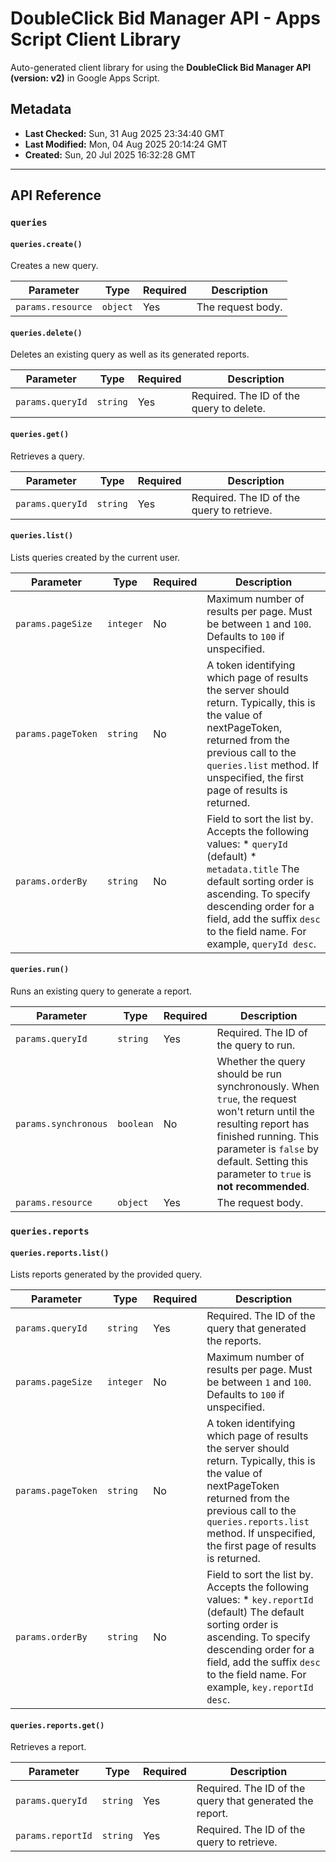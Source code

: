 # DoubleClick Bid Manager API - Apps Script Client Library

Auto-generated client library for using the **DoubleClick Bid Manager API (version: v2)** in Google Apps Script.

## Metadata

- **Last Checked:** Sun, 31 Aug 2025 23:34:40 GMT
- **Last Modified:** Mon, 04 Aug 2025 20:14:24 GMT
- **Created:** Sun, 20 Jul 2025 16:32:28 GMT



---

## API Reference

### `queries`

#### `queries.create()`

Creates a new query.

| Parameter | Type | Required | Description |
|---|---|---|---|
| `params.resource` | `object` | Yes | The request body. |

#### `queries.delete()`

Deletes an existing query as well as its generated reports.

| Parameter | Type | Required | Description |
|---|---|---|---|
| `params.queryId` | `string` | Yes | Required. The ID of the query to delete. |

#### `queries.get()`

Retrieves a query.

| Parameter | Type | Required | Description |
|---|---|---|---|
| `params.queryId` | `string` | Yes | Required. The ID of the query to retrieve. |

#### `queries.list()`

Lists queries created by the current user.

| Parameter | Type | Required | Description |
|---|---|---|---|
| `params.pageSize` | `integer` | No | Maximum number of results per page. Must be between `1` and `100`. Defaults to `100` if unspecified. |
| `params.pageToken` | `string` | No | A token identifying which page of results the server should return. Typically, this is the value of nextPageToken, returned from the previous call to the `queries.list` method. If unspecified, the first page of results is returned. |
| `params.orderBy` | `string` | No | Field to sort the list by. Accepts the following values: * `queryId` (default) * `metadata.title` The default sorting order is ascending. To specify descending order for a field, add the suffix `desc` to the field name. For example, `queryId desc`. |

#### `queries.run()`

Runs an existing query to generate a report.

| Parameter | Type | Required | Description |
|---|---|---|---|
| `params.queryId` | `string` | Yes | Required. The ID of the query to run. |
| `params.synchronous` | `boolean` | No | Whether the query should be run synchronously. When `true`, the request won't return until the resulting report has finished running. This parameter is `false` by default. Setting this parameter to `true` is **not recommended**. |
| `params.resource` | `object` | Yes | The request body. |

### `queries.reports`

#### `queries.reports.list()`

Lists reports generated by the provided query.

| Parameter | Type | Required | Description |
|---|---|---|---|
| `params.queryId` | `string` | Yes | Required. The ID of the query that generated the reports. |
| `params.pageSize` | `integer` | No | Maximum number of results per page. Must be between `1` and `100`. Defaults to `100` if unspecified. |
| `params.pageToken` | `string` | No | A token identifying which page of results the server should return. Typically, this is the value of nextPageToken returned from the previous call to the `queries.reports.list` method. If unspecified, the first page of results is returned. |
| `params.orderBy` | `string` | No | Field to sort the list by. Accepts the following values: * `key.reportId` (default) The default sorting order is ascending. To specify descending order for a field, add the suffix `desc` to the field name. For example, `key.reportId desc`. |

#### `queries.reports.get()`

Retrieves a report.

| Parameter | Type | Required | Description |
|---|---|---|---|
| `params.queryId` | `string` | Yes | Required. The ID of the query that generated the report. |
| `params.reportId` | `string` | Yes | Required. The ID of the query to retrieve. |